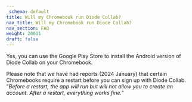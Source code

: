 ```yaml
---
_schema: default
title: Will my Chromebook run Diode Collab?
nav_title: Will my Chromebook run Diode Collab?
nav_section: FAQ
weight: 20011
draft: false
---
```

Yes, you can use the Google Play Store to install the Android version of Diode Collab on your Chromebook.

Please note that we have had reports (2024 January) that certain Chromebooks require a restart before you can sign up with Diode Collab. "*Before a restart, the app will run but will not allow you to create an account. After a restart, everything works fine."*